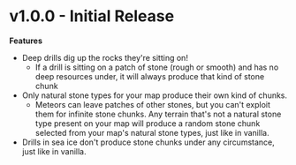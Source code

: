 # v1.0.0 - Initial Release
**Features**
- Deep drills dig up the rocks they're sitting on!
  - If a drill is sitting on a patch of stone (rough or smooth) and has no deep resources under, it will always produce that kind of stone chunk
- Only natural stone types for your map produce their own kind of chunks.
  - Meteors can leave patches of other stones, but you can't exploit them for infinite stone chunks.  Any terrain that's not a natural stone type present on your map will produce a random stone chunk selected from your map's natural stone types, just like in vanilla.
- Drills in sea ice don't produce stone chunks under any circumstance, just like in vanilla.
